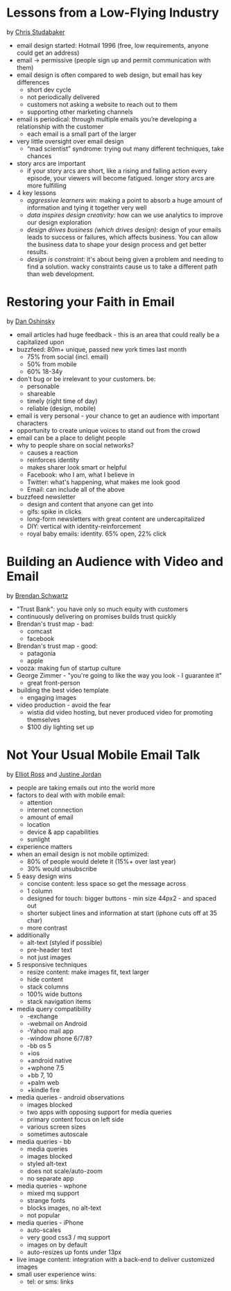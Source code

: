 Lessons from a Low-Flying Industry
==================================

by [Chris Studabaker](https://twitter.com/cstudabaker)

* email design started: Hotmail 1996 (free, low requirements, anyone could get an address)
* email -> permissive (people sign up and permit communication with them)
* email design is often compared to web design, but email has key differences
  * short dev cycle
  * not periodically delivered
  * customers not asking a website to reach out to them
  * supporting other marketing channels
* email is periodical: through multiple emails you’re developing a relationship with the customer
  * each email is a small part of the larger
* very little oversight over email design
  * “mad scientist” syndrome: trying out many different techniques, take chances
* story arcs are important
  * if your story arcs are short, like a rising and falling action every episode, your viewers will become fatigued. longer story arcs are more fulfilling
* 4 key lessons
  * *aggressive learners win:* making a point to absorb a huge amount of information and tying it together very well
  * *data inspires design creativity:* how can we use analytics to improve our design exploration
  * *design drives business (which drives design):* design of your emails leads to success or failures, which affects business. You can allow the business data to shape your design process and get better results.
  * *design is constraint:* it's about being given a problem and needing to find a solution. wacky constraints cause us to take a different path than web development.


Restoring your Faith in Email
=============================

by [Dan Oshinsky](https://twitter.com/danoshinsky)

* email articles had huge feedback - this is an area that could really be a capitalized upon
* buzzfeed: 80m+ unique, passed new york times last month
  * 75% from social (incl. email)
  * 50% from mobile
  * 60% 18-34y
* don't bug or be irrelevant to your customers. be:
  * personable
  * shareable
  * timely (right time of day)
  * reliable (design, mobile)
* email is very personal - your chance to get an audience with important characters
* opportunity to create unique voices to stand out from the crowd
* email can be a place to delight people
* why to people share on social networks?
  * causes a reaction
  * reinforces identity
  * makes sharer look smart or helpful
  * Facebook: who I am, what I believe in
  * Twitter: what's happening, what makes me look good
  * Email: can include all of the above
* buzzfeed newsletter
  * design and content that anyone can get into
  * gifs: spike in clicks
  * long-form newsletters with great content are undercapitalized
  * DIY: vertical with identity-reinforcement
  * royal baby emails: identity. 65% open, 22% click

Building an Audience with Video and Email
=========================================

by [Brendan Schwartz](https://twitter.com/brendan)

* "Trust Bank": you have only so much equity with customers
* continuously delivering on promises builds trust quickly
* Brendan's trust map - bad:
  * comcast
  * facebook
* Brendan's trust map - good:
  * patagonia
  * apple
* vooza: making fun of startup culture
* George Zimmer - "you're going to like the way you look - I guarantee it"
  * great front-person
* building the best video template
  * engaging images
* video production - avoid the fear
  * wistia did video hosting, but never produced video for promoting themselves
  * $100 diy lighting set up


Not Your Usual Mobile Email Talk
================================

by [Elliot Ross](https://twitter.com/iamelliot)
and [Justine Jordan](https://twitter.com/meladorri)

* people are taking emails out into the world more
* factors to deal with with mobile email:
  * attention
  * internet connection
  * amount of email
  * location
  * device & app capabilities
  * sunlight
* experience matters
* when an email design is not mobile optimized:
  * 80% of people would delete it (15%+ over last year)
  * 30% would unsubscribe
* 5 easy design wins
  * concise content: less space so get the message across
  * 1 column
  * designed for touch: bigger buttons - min size 44px2 - and spaced out
  * shorter subject lines and information at start (iphone cuts off at 35 char)
  * more contrast
* additionally
  * alt-text (styled if possible)
  * pre-header text
  * not just images
* 5 responsive techniques
  * resize content: make images fit, text larger
  * hide content
  * stack columns
  * 100% wide buttons
  * stack navigation items
* media query compatibility
  * -exchange
  * -webmail on Android
  * -Yahoo mail app
  * -window phone 6/7/8?
  * -bb os 5
  * +ios
  * +android native
  * +wphone 7.5
  * +bb 7, 10
  * +palm web
  * +kindle fire
* media queries - android observations
  * images blocked
  * two apps with opposing support for media queries
  * primary content focus on left side
  * various screen sizes
  * sometimes autoscale
* media queries - bb
  * media queries
  * images blocked
  * styled alt-text
  * does not scale/auto-zoom
  * no separate app
* media queries - wphone
  * mixed mq support
  * strange fonts
  * blocks images, no alt-text
  * not popular
* media queries - iPhone
  * auto-scales
  * very good css3 / mq support
  * images on by default
  * auto-resizes up fonts under 13px
* live image content: integration with a back-end to deliver customized images
* small user experience wins:
  * tel: or sms: links
